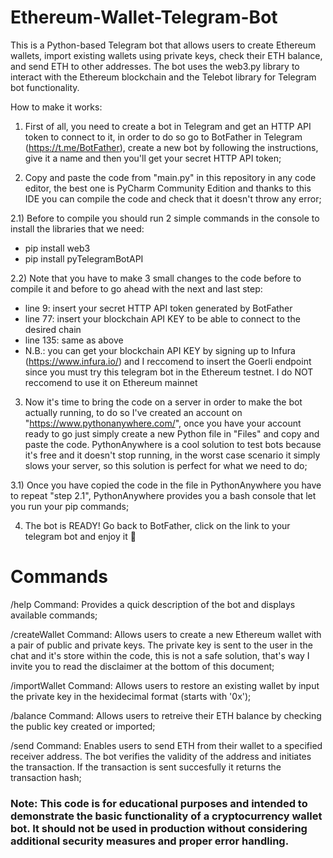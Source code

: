 # Ethereum-Wallet-Telegram-Bot
This is a Python-based Telegram bot that allows users to create Ethereum wallets, import existing wallets using private keys, check their ETH balance, and send ETH to other addresses. The bot uses the web3.py library to interact with the Ethereum blockchain and the Telebot library for Telegram bot functionality.

How to make it works:

1) First of all, you need to create a bot in Telegram and get an HTTP API token to connect to it, in order to do so go to BotFather in Telegram (https://t.me/BotFather), create a new bot by following the instructions, give it a name and then you'll get your secret HTTP API token;

2) Copy and paste the code from "main.py" in this repository in any code editor, the best one is PyCharm Community Edition and thanks to this IDE you can compile the code and check that it doesn't throw any error;

2.1) Before to compile you should run 2 simple commands in the console to install the libraries that we need:
* pip install web3
* pip install pyTelegramBotAPI

2.2) Note that you have to make 3 small changes to the code before to compile it and before to go ahead with the next and last step:
* line 9: insert your secret HTTP API token generated by BotFather
* line 77: insert your blockchain API KEY to be able to connect to the desired chain
* line 135: same as above
* N.B.: you can get your blockchain API KEY by signing up to Infura (https://www.infura.io/) and I reccomend to insert the Goerli endpoint since you must try this    telegram bot in the Ethereum testnet. I do NOT reccomend to use it on Ethereum mainnet

3) Now it's time to bring the code on a server in order to make the bot actually running, to do so I've created an account on "https://www.pythonanywhere.com/", once you have your account ready to go just simply create a new Python file in "Files" and copy and paste the code. PythonAnywhere is a cool solution to test bots because it's free and it doesn't stop running, in the worst case scenario it simply slows your server, so this solution is perfect for what we need to do;

3.1) Once you have copied the code in the file in PythonAnywhere you have to repeat "step 2.1", PythonAnywhere provides you a bash console that let you run your pip commands;

4) The bot is READY! Go back to BotFather, click on the link to your telegram bot and enjoy it 🤖

# Commands
/help Command: Provides a quick description of the bot and displays available commands;

/createWallet Command: Allows users to create a new Ethereum wallet with a pair of public and private keys. The private key is sent to the user in the chat and it's store within the code, this is not a safe solution, that's way I invite you to read the disclaimer at the bottom of this document;

/importWallet Command: Allows users to restore an existing wallet by input the private key in the hexidecimal format (starts with '0x');

/balance Command: Allows users to retreive their ETH balance by checking the public key created or imported;

/send Command: Enables users to send ETH from their wallet to a specified receiver address. The bot verifies the validity of the address and initiates the transaction. If the transaction is sent succesfully it returns the transaction hash;

### Note: This code is for educational purposes and intended to demonstrate the basic functionality of a cryptocurrency wallet bot. It should not be used in production without considering additional security measures and proper error handling.

